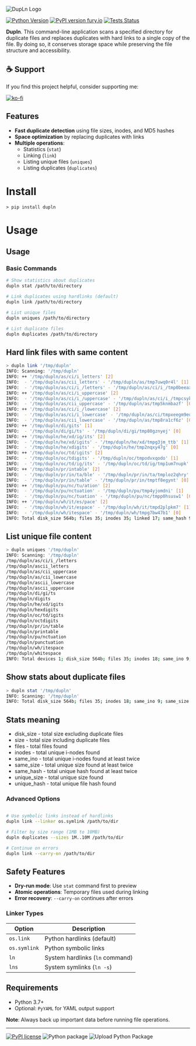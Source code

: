 ![DupLn Logo](dupln.png)

[![Python Version](https://img.shields.io/badge/python-3.8%2B-blue)](https://www.python.org/)
[![PyPI version fury.io](https://badge.fury.io/py/dupln.svg)](https://pypi.python.org/pypi/dupln/)
[![Tests Status](https://github.com/jet-logic/dupln/actions/workflows/test.yml/badge.svg)](https://github.com/jet-logic/dupln/actions)

**Dupln**. This command-line application scans a specified directory for duplicate files and replaces duplicates with hard links to a single
copy of the file. By doing so, it conserves storage space while preserving the file structure and accessibility.

## ☕ Support

If you find this project helpful, consider supporting me:

[![ko-fi](https://ko-fi.com/img/githubbutton_sm.svg)](https://ko-fi.com/B0B01E8SY7)

## Features

- **Fast duplicate detection** using file sizes, inodes, and MD5 hashes
- **Space optimization** by replacing duplicates with links
- **Multiple operations**:
  - Statistics (`stat`)
  - Linking (`link`)
  - Listing unique files (`uniques`)
  - Listing duplicates (`duplicates`)

# Install

```
> pip install dupln
```

# Usage

## Usage

### Basic Commands

```bash
# Show statistics about duplicates
dupln stat /path/to/directory

# Link duplicates using hardlinks (default)
dupln link /path/to/directory

# List unique files
dupln uniques /path/to/directory

# List duplicate files
dupln duplicates /path/to/directory
```

## Hard link files with same content

```bash
> dupln link '/tmp/dupln'
INFO: Scanning: '/tmp/dupln'
INFO: ++ '/tmp/dupln/as/ci/i_letters' [2]
INFO:  - '/tmp/dupln/as/cii_letters' - '/tmp/dupln/as/tmp7uwq0r4l' [1]
INFO:  - '/tmp/dupln/as/ci/i_/letters' - '/tmp/dupln/as/ci/i_/tmp0beeaxht' [0]
INFO: ++ '/tmp/dupln/as/ci/i_uppercase' [2]
INFO:  - '/tmp/dupln/as/ci/i_/uppercase' - '/tmp/dupln/as/ci/i_/tmpcsykrlv5' [1]
INFO:  - '/tmp/dupln/as/cii_uppercase' - '/tmp/dupln/as/tmp5knmbazf' [0]
INFO: ++ '/tmp/dupln/as/ci/i_/lowercase' [2]
INFO:  - '/tmp/dupln/as/ci/i_lowercase' - '/tmp/dupln/as/ci/tmpxeegm9eu' [1]
INFO:  - '/tmp/dupln/as/cii_lowercase' - '/tmp/dupln/as/tmp8ra1cf6z' [0]
INFO: ++ '/tmp/dupln/di/gits' [1]
INFO:  - '/tmp/dupln/di/gi/ts' - '/tmp/dupln/di/gi/tmp80gznyej' [0]
INFO: ++ '/tmp/dupln/he/xd/ig/its' [2]
INFO:  - '/tmp/dupln/he/xd/igits' - '/tmp/dupln/he/xd/tmpg3jm_ttb' [1]
INFO:  - '/tmp/dupln/he/xdigits' - '/tmp/dupln/he/tmp2nqxy47g' [0]
INFO: ++ '/tmp/dupln/oc/td/igits' [2]
INFO:  - '/tmp/dupln/oc/tdigits' - '/tmp/dupln/oc/tmpodvxqodo' [1]
INFO:  - '/tmp/dupln/oc/td/ig/its' - '/tmp/dupln/oc/td/ig/tmp1um7nupk' [0]
INFO: ++ '/tmp/dupln/pr/intable' [2]
INFO:  - '/tmp/dupln/pr/in/ta/ble' - '/tmp/dupln/pr/in/ta/tmploz2qhry' [1]
INFO:  - '/tmp/dupln/pr/in/table' - '/tmp/dupln/pr/in/tmptf8egynt' [0]
INFO: ++ '/tmp/dupln/pu/nc/tu/ation' [2]
INFO:  - '/tmp/dupln/pu/nctuation' - '/tmp/dupln/pu/tmp4yjomdni' [1]
INFO:  - '/tmp/dupln/pu/nc/tuation' - '/tmp/dupln/pu/nc/tmpp0hsusw1' [0]
INFO: ++ '/tmp/dupln/wh/it/es/pace' [2]
INFO:  - '/tmp/dupln/wh/it/espace' - '/tmp/dupln/wh/it/tmpd2plpkm7' [1]
INFO:  - '/tmp/dupln/wh/itespace' - '/tmp/dupln/wh/tmpg7bw47b1' [0]
INFO: Total disk_size 564b; files 35; inodes 35; linked 17; same_hash 9; same_size 8; size 1.1k; uniq_hash 9;
```

## List unique file content

```bash
> dupln uniques '/tmp/dupln'
INFO: Scanning: '/tmp/dupln'
/tmp/dupln/as/ci/i_/letters
/tmp/dupln/ascii_letters
/tmp/dupln/as/cii_uppercase
/tmp/dupln/as/cii_lowercase
/tmp/dupln/ascii_lowercase
/tmp/dupln/ascii_uppercase
/tmp/dupln/di/gi/ts
/tmp/dupln/digits
/tmp/dupln/he/xd/igits
/tmp/dupln/hexdigits
/tmp/dupln/oc/td/igits
/tmp/dupln/octdigits
/tmp/dupln/pr/in/table
/tmp/dupln/printable
/tmp/dupln/pu/nctuation
/tmp/dupln/punctuation
/tmp/dupln/wh/itespace
/tmp/dupln/whitespace
INFO: Total devices 1; disk_size 564b; files 35; inodes 18; same_ino 9; size 1.1k; unique_size 8;
```

## Show stats about duplicate files

```bash
> dupln stat '/tmp/dupln'
INFO: Scanning: '/tmp/dupln'
INFO: Total disk_size 564b; files 35; inodes 18; same_ino 9; same_size 8; size 1.1k;
```

## Stats meaning

- disk_size - total size excluding duplicate files
- size - total size including duplicate files
- files - total files found
- inodes - total unique i-nodes found
- same_ino - total unique i-nodes found at least twice
- same_size - total unique size found at least twice
- same_hash - total unique hash found at least twice
- unique_size - total unique size found
- unique_hash - total unique file hash found

### Advanced Options

```bash

# Use symbolic links instead of hardlinks
dupln link --linker os.symlink /path/to/dir

# Filter by size range (1MB to 10MB)
dupln duplicates --sizes 1M..10M /path/to/dir

# Continue on errors
dupln link --carry-on /path/to/dir
```

## Safety Features

- **Dry-run mode**: Use `stat` command first to preview
- **Atomic operations**: Temporary files used during linking
- **Error recovery**: `--carry-on` continues after errors

### Linker Types

| Option       | Description                     |
| ------------ | ------------------------------- |
| `os.link`    | Python hardlinks (default)      |
| `os.symlink` | Python symbolic links           |
| `ln`         | System hardlinks (`ln` command) |
| `lns`        | System symlinks (`ln -s`)       |

## Requirements

- Python 3.7+
- Optional: `PyYAML` for YAML output support

**Note**: Always back up important data before running file operations.

---

[![PyPI license](https://img.shields.io/pypi/l/dupln.svg)](https://pypi.python.org/pypi/dupln/)
![Python package](https://github.com/jet-logic/dupln/workflows/Python%20package/badge.svg)
![Upload Python Package](https://github.com/jet-logic/dupln/workflows/Upload%20Python%20Package/badge.svg)
